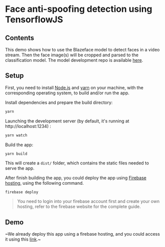 # Face anti-spoofing detection using TensorflowJS

## Contents

This demo shows how to use the Blazeface model to detect faces in a video stream. Then the face image(s) will be cropped and parsed to the classification model. The model development repo is available [here](https://github.com/abrosua/face-anti-spoofing).

## Setup

First, you need to install [Node.js](https://nodejs.org/en/) and [yarn](https://classic.yarnpkg.com/en/docs/install/#debian-stable) on your machine, with the corresponding operating system, to build and/or run the app.
 
Install dependencies and prepare the build directory:

```sh
yarn
```

Launching the development server (by default, it's running at http://localhost:1234) :

```sh
yarn watch
```

Build the app:

```sh
yarn build
```
This will create a `dist/` folder, which contains the static files needed to serve the app.

After finish building the app, you could deploy the app using [Firebase hosting](https://console.firebase.google.com/), using the following command.
```shell script
firebase deploy
```

> You need to login into your firebase account first and create your own hosting, refer to the firebase website for the complete guide.

## Demo
~We already deploy this app using a firebase hosting, and you could access it using this [link](https://bit.ly/spoof-detection).~
